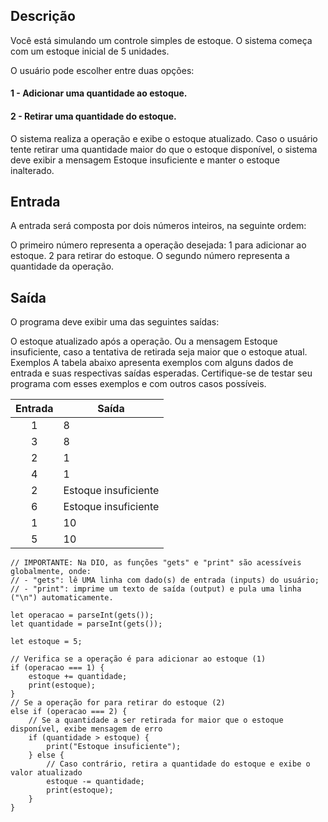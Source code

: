 ## Descrição
Você está simulando um controle simples de estoque. O sistema começa com um estoque inicial de 5 unidades.

O usuário pode escolher entre duas opções:
#### 1 - Adicionar uma quantidade ao estoque.
#### 2 - Retirar uma quantidade do estoque.
O sistema realiza a operação e exibe o estoque atualizado. Caso o usuário tente retirar uma quantidade maior do que o estoque disponível, o sistema deve exibir a mensagem Estoque insuficiente e manter o estoque inalterado.

## Entrada
A entrada será composta por dois números inteiros, na seguinte ordem:

O primeiro número representa a operação desejada:
1 para adicionar ao estoque.
2 para retirar do estoque.
O segundo número representa a quantidade da operação.

## Saída
O programa deve exibir uma das seguintes saídas:

O estoque atualizado após a operação.
Ou a mensagem Estoque insuficiente, caso a tentativa de retirada seja maior que o estoque atual.
Exemplos
A tabela abaixo apresenta exemplos com alguns dados de entrada e suas respectivas saídas esperadas. Certifique-se de testar seu programa com esses exemplos e com outros casos possíveis.

| Entrada	| Saída |
| :-----: |  -----  |
| 1  |	8  |
| 3  |	8  |
| 2 | 1  |
| 4 | 1  |
| 2 |  Estoque insuficiente |	
| 6 |  Estoque insuficiente |	  
| 1 |	10  |
| 5 |	10  |

~~~~
// IMPORTANTE: Na DIO, as funções "gets" e "print" são acessíveis globalmente, onde:
// - "gets": lê UMA linha com dado(s) de entrada (inputs) do usuário;
// - "print": imprime um texto de saída (output) e pula uma linha ("\n") automaticamente.

let operacao = parseInt(gets());
let quantidade = parseInt(gets());

let estoque = 5;

// Verifica se a operação é para adicionar ao estoque (1)
if (operacao === 1) {
    estoque += quantidade;
    print(estoque);
}
// Se a operação for para retirar do estoque (2)
else if (operacao === 2) {
    // Se a quantidade a ser retirada for maior que o estoque disponível, exibe mensagem de erro
    if (quantidade > estoque) {
        print("Estoque insuficiente");
    } else {
        // Caso contrário, retira a quantidade do estoque e exibe o valor atualizado
        estoque -= quantidade;
        print(estoque);
    }
}
~~~~
